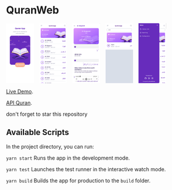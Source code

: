 # QuranWeb 

<div style="display: flex; flex-wrap: wrap; gap: 15px;">
<img src="https://raw.githubusercontent.com/ahmdsk/QuranWeb-React/main/public/Shoots/SplashScreen.png" width="15%" />
<img src="https://raw.githubusercontent.com/ahmdsk/QuranWeb-React/main/public/Shoots/Homepage.png" width="15%" />
<img src="https://raw.githubusercontent.com/ahmdsk/QuranWeb-React/main/public/Shoots/DetailSurah.png" width="15%" />
<img src="https://raw.githubusercontent.com/ahmdsk/QuranWeb-React/main/public/Shoots/Search.png" width="15%" />
<img src="https://raw.githubusercontent.com/ahmdsk/QuranWeb-React/main/public/Shoots/Sidebar.png" width="15%" />
</div>

[Live Demo](https://quran-web-react-cra.netlify.app).

[API Quran](https://equran.id/apidev).

don't forget to star this repository

## Available Scripts

In the project directory, you can run:

`yarn start` Runs the app in the development mode.

`yarn test` Launches the test runner in the interactive watch mode.

`yarn build` Builds the app for production to the `build` folder.

